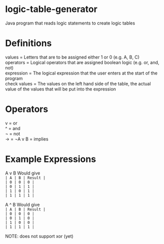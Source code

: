 # logic-table-generator
Java program that reads logic statements to create logic tables

# Definitions
values = Letters that are to be assigned either 1 or 0 (e.g. A, B, C)  
operators = Logical operators that are assigned boolean logic (e.g. or, and, not)  
expression = The logical expression that the user enters at the start of the program  
check values = The values on the left hand side of the table, the actual value of the values that will be put into the expression

# Operators
v = or  
^ = and  
¬ = not  
-> = ¬A v B = implies

# Example Expressions
A v B Would give  
`| A | B | Result |`  
`| 0 | 0 | 0 |`  
`| 0 | 1 | 1 |`  
`| 1 | 0 | 1 |`  
`| 1 | 1 | 1 |`  

A ^ B Would give  
`| A | B | Result |`  
`| 0 | 0 | 0 |`  
`| 0 | 1 | 0 |`  
`| 1 | 0 | 0 |`  
`| 1 | 1 | 1 |`  

NOTE: does not support xor (yet)